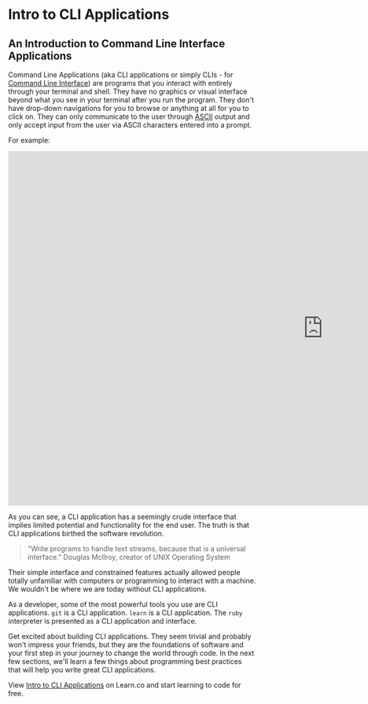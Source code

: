 # Intro to CLI Applications

## An Introduction to Command Line Interface Applications

Command Line Applications (aka CLI applications or simply CLIs - for [Command Line Interface](https://en.wikipedia.org/wiki/Command-line_interface)) are programs that you interact with entirely through your terminal and shell. They have no graphics or visual interface beyond what you see in your terminal after you run the program. They don't have drop-down navigations for you to browse or anything at all for you to click on. They can only communicate to the user through [ASCII](https://en.wikipedia.org/wiki/ASCII) output and only accept input from the user via ASCII characters entered into a prompt.

For example:

<iframe width="1280" height="720" src="https://www.youtube.com/embed/mfcT5AFTadg?rel=0&amp;showinfo=0&html5=1" frameborder="0" allowfullscreen></iframe>

As you can see, a CLI application has a seemingly crude interface that implies limited potential and functionality for the end user. The truth is that CLI applications birthed the software revolution. 

> "Write programs to handle text streams, because that is a universal interface.” Douglas McIlroy, creator of UNIX Operating System

Their simple interface and constrained features actually allowed people totally unfamiliar with computers or programming to interact with a machine. We wouldn't be where we are today without CLI applications.

As a developer, some of the most powerful tools you use are CLI applications. `git` is a CLI application. `learn` is a CLI application. The `ruby` interpreter is presented as a CLI application and interface.

Get excited about building CLI applications. They seem trivial and probably won't impress your friends, but they are the foundations of software and your first step in your journey to change the world through code. In the next few sections, we'll learn a few things about programming best practices that will help you write great CLI applications.

<p data-visibility='hidden'>View <a href='https://learn.co/lessons/intro-to-cli-applications' title='Intro to CLI Applications'>Intro to CLI Applications</a> on Learn.co and start learning to code for free.</p>
